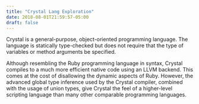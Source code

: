 ```yaml
---
title: "Crystal Lang Exploration"
date: 2018-08-01T21:59:57-05:00
draft: false
---
```


Crystal is a general-purpose, object-oriented programming language. The language is statically type-checked but does not require that the type of variables or method arguments be specified.

Although resembling the Ruby programming language in syntax, Crystal compiles to a much more efficient native code using an LLVM backend. This comes at the cost of disallowing the dynamic aspects of Ruby. However, the advanced global type inference used by the Crystal compiler, combined with the usage of union types, give Crystal the feel of a higher-level scripting language than many other comparable programming languages.